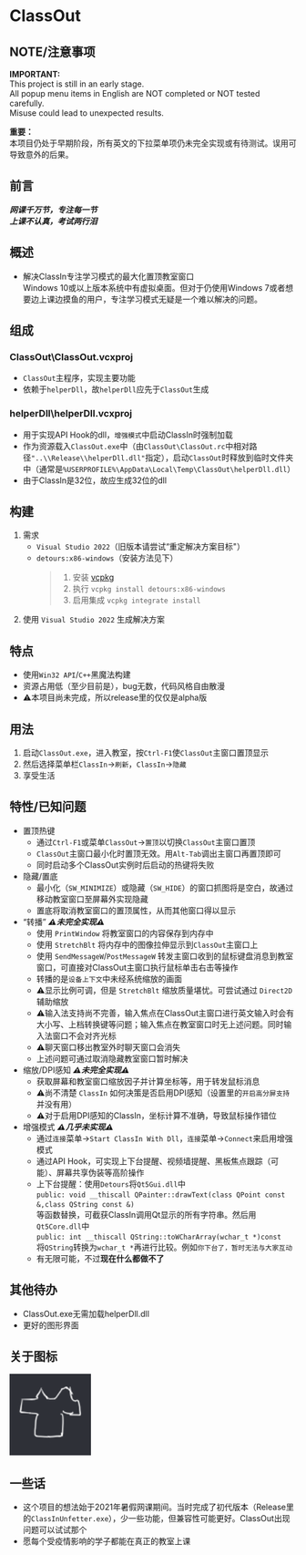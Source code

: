 # ClassOut

## NOTE/注意事项

**IMPORTANT:**  
This project is still in an early stage.  
All popup menu items in English are NOT completed or NOT tested carefully.  
Misuse could lead to unexpected results.

**重要：**  
本项目仍处于早期阶段，所有英文的下拉菜单项仍未完全实现或有待测试。误用可导致意外的后果。

## 前言

***网课千万节，专注每一节***  
***上课不认真，考试两行泪***  

## 概述

* 解决ClassIn专注学习模式的最大化置顶教室窗口  
  Windows 10或以上版本系统中有虚拟桌面。但对于仍使用Windows 7或者想要边上课边摸鱼的用户，专注学习模式无疑是一个难以解决的问题。

## 组成

### ClassOut\ClassOut.vcxproj

* `ClassOut`主程序，实现主要功能
* 依赖于`helperDll`，故`helperDll`应先于`ClassOut`生成

### helperDll\helperDll.vcxproj

* 用于实现API Hook的dll，`增强模式`中启动ClassIn时强制加载
* 作为资源载入`ClassOut.exe`中（由`ClassOut\ClassOut.rc`中相对路径`"..\\Release\\helperDll.dll"`指定），启动`ClassOut`时释放到临时文件夹中（通常是`%USERPROFILE%\AppData\Local\Temp\ClassOut\helperDll.dll`）
* 由于ClassIn是32位，故应生成32位的dll

## 构建

1. 需求
   * `Visual Studio 2022`（旧版本请尝试“重定解决方案目标"）
   * `detours:x86-windows`（安装方法见下）
     >
     > 1. 安装 [vcpkg](https://github.com/Microsoft/vcpkg)
     > 2. 执行 `vcpkg install detours:x86-windows`
     > 3. 启用集成 `vcpkg integrate install`
     >
2. 使用 `Visual Studio 2022` 生成解决方案

## 特点

* 使用`Win32 API`/`C++`黑魔法构建
* 资源占用低（至少目前是），bug无数，代码风格自由散漫
* ⚠本项目尚未完成，所以release里的仅仅是alpha版

## 用法

1. 启动`ClassOut.exe`，进入教室，按`Ctrl-F1`使`ClassOut`主窗口置顶显示
2. 然后选择菜单栏`ClassIn`->`刷新`，`ClassIn`->`隐藏`
3. 享受生活

## 特性/已知问题

* 置顶热键
  * 通过`Ctrl-F1`或菜单`ClassOut`->`置顶`以切换`ClassOut`主窗口置顶
  * `ClassOut`主窗口最小化时置顶无效。用`Alt-Tab`调出主窗口再置顶即可
  * 同时启动多个ClassOut实例时后启动的热键将失败
* 隐藏/置底
  * 最小化（`SW_MINIMIZE`）或隐藏（`SW_HIDE`）的窗口抓图将是空白，故通过移动教室窗口至屏幕外实现隐藏
  * 置底将取消教室窗口的置顶属性，从而其他窗口得以显示
* “转播” ***⚠未完全实现⚠***
  * 使用 `PrintWindow` 将教室窗口的内容保存到内存中
  * 使用 `StretchBlt` 将内存中的图像拉伸显示到`ClassOut`主窗口上
  * 使用 `SendMessageW`/`PostMessageW` 转发主窗口收到的鼠标键盘消息到教室窗口，可直接对ClassOut主窗口执行鼠标单击右击等操作
  * 转播的是`设备上下文`中未经系统缩放的画面
  * ⚠显示比例可调，但是 `StretchBlt` 缩放质量堪忧。可尝试通过 `Direct2D` 辅助缩放
  * ⚠输入法支持尚不完善，输入焦点在ClassOut主窗口进行英文输入时会有大小写、上档转换键等问题；输入焦点在教室窗口时无上述问题。同时输入法窗口不会对齐光标
  * ⚠聊天窗口移出教室外时聊天窗口会消失
  * 上述问题可通过取消隐藏教室窗口暂时解决
* 缩放/DPI感知 ***⚠未完全实现⚠***
  * 获取屏幕和教室窗口缩放因子并计算坐标等，用于转发鼠标消息
  * ⚠尚不清楚 `ClassIn` 如何决策是否启用DPI感知（设置里的`开启高分屏支持`并没有用）
  * ⚠对于启用DPI感知的ClassIn，坐标计算不准确，导致鼠标操作错位
* 增强模式 ***⚠几乎未实现⚠***
  * 通过`连接`菜单->`Start ClassIn With Dll`，`连接`菜单->`Connect`来启用增强模式
  * 通过API Hook，可实现上下台提醒、视频墙提醒、黑板焦点跟踪（可能）、屏幕共享伪装等高阶操作
  * 上下台提醒：使用`Detours`将`Qt5Gui.dll`中  
    `public: void __thiscall QPainter::drawText(class QPoint const &,class QString const &)`  
    等函数替换，可截获ClassIn调用Qt显示的所有字符串。然后用`Qt5Core.dll`中  
    `public: int __thiscall QString::toWCharArray(wchar_t *)const`  
    将`QString`转换为`wchar_t *`再进行比较。例如`你下台了，暂时无法与大家互动`
  * 有无限可能，不过**现在什么都做不了**

## 其他待办

* ClassOut.exe无需加载helperDll.dll
* 更好的图形界面

## 关于图标

![年轻又帅气而富有师德的cjw 作于课上](ClassOut/rcs/icon.png#pic_center "年轻又帅气而富有师德的cjw 作于课上")  

## 一些话

* 这个项目的想法始于2021年暑假网课期间。当时完成了初代版本（Release里的`ClassInUnfetter.exe`），少一些功能，但兼容性可能更好。ClassOut出现问题可以试试那个
* 愿每个受疫情影响的学子都能在真正的教室上课
